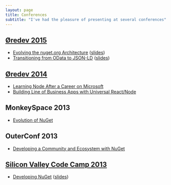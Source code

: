 ```yaml
---
layout: page
title: Conferences
subtitle: "I've had the pleasure of presenting at several conferences"
---
```


## [Øredev 2015](http://oredev.org/2015/speakers/jeff-handley)

- [Evolving the nuget.org Architecture](https://vimeo.com/111285814) ([slides](https://www.slideshare.net/jeff-handley/evolving-thenugetorgarchitecture))
- [Transitioning from OData to JSON-LD](https://vimeo.com/111831403) ([slides](https://www.slideshare.net/jeff-handley/nuget-30-transitioning-from-odata-to-jsonld))

## [Øredev 2014](http://oredev.org/oredev2014/2014/speakers/jeff-handley.html)

- [Learning Node After a Career on Microsoft](https://vimeo.com/144799382)
- [Building Line of Business Apps with Universal React/Node](https://vimeo.com/144986222)

## MonkeySpace 2013

- [Evolution of NuGet](https://www.slideshare.net/jeff-handley/evolution-of-nuget-92534786)

## OuterConf 2013

- [Developing a Community and Ecosystem with NuGet](https://www.slideshare.net/outercurve/outerconf-nuget)

## [Silicon Valley Code Camp 2013](https://www.siliconvalley-codecamp.com/session/2013/presenter/jeff-handley-10614)

- [Developing NuGet](https://www.siliconvalley-codecamp.com/Session/2013/developing-nuget) ([slides](https://www.slideshare.net/jeff-handley/developing-nuget))
